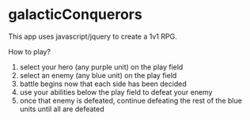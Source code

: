 # galacticConquerors

This app uses javascript/jquery to create a 1v1 RPG.

How to play?
1. select your hero (any purple unit) on the play field
2. select an enemy (any blue unit) on the play field
3. battle begins now that each side has been decided
4. use your abilities below the play field to defeat your enemy
5. once that enemy is defeated, continue defeating the rest of the blue units until all are defeated
